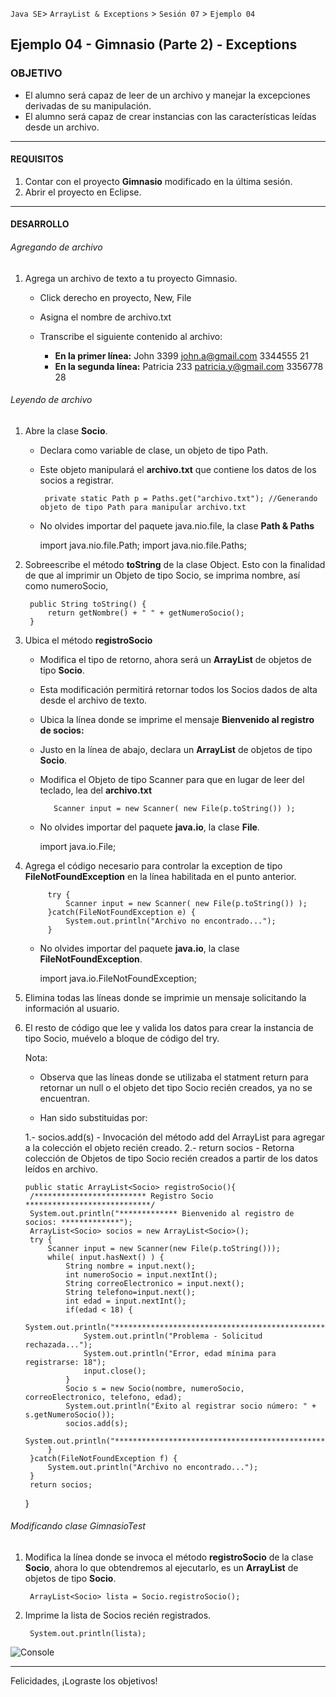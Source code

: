 
`Java SE`> `ArrayList & Exceptions` > `Sesión 07` > `Ejemplo 04`

## Ejemplo 04 - Gimnasio (Parte 2) - Exceptions

### OBJETIVO

- El alumno será capaz de leer de un archivo y manejar la excepciones derivadas de su manipulación.
- El alumno será capaz de crear instancias con las características leídas desde un archivo.

<hr>

#### REQUISITOS

1. Contar con el proyecto <b>Gimnasio</b> modificado en la última sesión.
2. Abrir el proyecto en Eclipse.

<hr>

#### DESARROLLO

###### Agregando de archivo

1. Agrega un archivo de texto a tu proyecto Gimnasio.

	- Click derecho en proyecto, New, File
	- Asigna el nombre de archivo.txt
	- Transcribe el siguiente contenido al archivo:
	 
	  - <b>En la primer línea:</b> John 3399 john.a@gmail.com 3344555 21
	  - <b>En la segunda línea:</b> Patricia 233 patricia.y@gmail.com 3356778 28								 
###### Leyendo de archivo

1. Abre la clase <b>Socio</b>.

   - Declara como variable de clase, un objeto de tipo Path.
   - Este objeto manipulará el <b>archivo.txt</b> que contiene los datos de los socios a registrar.
   
	      private static Path p = Paths.get("archivo.txt"); //Generando objeto de tipo Path para manipular archivo.txt
        
   - No olvides importar del paquete java.nio.file, la clase <b>Path & Paths</b>
   
       	import java.nio.file.Path;
       	import java.nio.file.Paths;


2. Sobreescribe el método <b>toString</b> de la clase Object. Esto con la finalidad de que al imprimir un Objeto de tipo Socio, se imprima nombre, así como numeroSocio,

		public String toString() {
			return getNombre() + " " + getNumeroSocio();
		}
		
3. Ubica el método <b>registroSocio</b>

   - Modifica el tipo de retorno, ahora será un <b>ArrayList</b> de objetos de tipo <b>Socio</b>.
   
   	- Esta modificación permitirá retornar todos los Socios dados de alta desde el archivo de texto.
	
   - Ubica la línea donde se imprime el mensaje <b>Bienvenido al registro de socios: </b>
   - Justo en la línea de abajo, declara un  <b>ArrayList</b> de objetos de tipo <b>Socio</b>.
   - Modifica el Objeto de tipo Scanner para que en lugar de leer del teclado, lea del <b>archivo.txt</b>
   		  
		    Scanner input = new Scanner( new File(p.toString()) );

   - No olvides importar del paquete <b>java.io</b>, la clase <b>File</b>. 
   
        import java.io.File;        
        
3. Agrega el código necesario para controlar la exception de tipo <b>FileNotFoundException</b> en la línea habilitada en el punto anterior.

    		try {
			    Scanner input = new Scanner( new File(p.toString()) );
		    }catch(FileNotFoundException e) {
			    System.out.println("Archivo no encontrado...");
		    }
        
    - No olvides importar del paquete <b>java.io</b>, la clase <b>FileNotFoundException</b>.
    
        import java.io.FileNotFoundException;
                
4. Elimina todas las líneas donde se imprimie un mensaje solicitando la información al usuario.
                        
5. El resto de código que lee y valida los datos para crear la instancia de tipo Socio, muévelo a bloque de código del try.
   
   Nota: 
   
   - Observa que las líneas donde se utilizaba el statment return para retornar un null o el objeto det tipo Socio recién creados, ya no se encuentran.
   
   - Han sido substituidas por:
   
   	1.- socios.add(s) - Invocación del método add del ArrayList para agregar a la colección el objeto recién creado.
	2.- return socios - Retorna colección de Objetos de tipo Socio recién creados a partir de los datos leídos en archivo.

       public static ArrayList<Socio> registroSocio(){
		/************************* Registro Socio ****************************/		
		System.out.println("************* Bienvenido al registro de socios: *************");
		ArrayList<Socio> socios = new ArrayList<Socio>();
		try {
			Scanner input = new Scanner(new File(p.toString()));
			while( input.hasNext() ) {
				String nombre = input.next();
				int numeroSocio = input.nextInt();
				String correoElectronico = input.next();
				String telefono=input.next();
				int edad = input.nextInt();
				if(edad < 18) {
					System.out.println("************************************************************");
					System.out.println("Problema - Solicitud rechazada...");
					System.out.println("Error, edad mínima para registrarse: 18");
					input.close();
				}
				Socio s = new Socio(nombre, numeroSocio, correoElectronico, telefono, edad);				
				System.out.println("Éxito al registrar socio número: " + s.getNumeroSocio());
				socios.add(s);
				System.out.println("************************************************************");			
			}
		}catch(FileNotFoundException f) {
			System.out.println("Archivo no encontrado...");
		}
		return socios;
	}
 
###### Modificando clase GimnasioTest 

1. Modifica la línea donde se invoca el método <b>registroSocio</b> de la clase <b>Socio</b>, ahora lo que obtendremos al ejecutarlo, es un <b>ArrayList</b> de objetos de tipo <b>Socio</b>.

		ArrayList<Socio> lista = Socio.registroSocio(); 
		
2. Imprime la lista de Socios recién registrados.

		System.out.println(lista);

![Console](https://user-images.githubusercontent.com/56565204/68062667-6555d880-fcd1-11e9-8f6a-7464a71eb896.png)

<hr>

Felicidades, ¡Lograste los objetivos!

